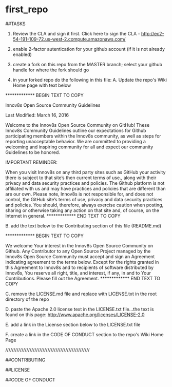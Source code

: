 # first_repo

##TASKS

1. Review the CLA and sign it first.
Click here to sign the CLA - http://ec2-54-191-109-72.us-west-2.compute.amazonaws.com/

2. enable 2-factor autentication for your github account (if it is not already enabled)

3. create a fork on this repo from the MASTER branch; select your github handle for where the fork should go

4. in your forked repo do the following in this file:
  A. Update the repo's Wiki Home page with text below

************* BEGIN TEXT TO COPY

Innov8s Open Source Community Guidelines

Last Modified: March 16, 2016

Welcome to the Innov8s Open Source Community on GitHub! These Innov8s Community Guidelines outline our expectations for Github participating members within the Innov8s community, as well as steps for reporting unacceptable behavior. We are committed to providing a welcoming and inspiring community for all and expect our community Guidelines to be honored.

IMPORTANT REMINDER:

When you visit Innov8s on any third party sites such as GitHub your activity there is subject to that site’s then current terms of use., along with their privacy and data security practices and policies. The Github platform is not affiliated with us and may have practices and policies that are different than are our own. Please note, Innov8s is not responsible for, and does not control, the GitHub site’s terms of use, privacy and data security practices and policies. You should, therefore, always exercise caution when posting, sharing or otherwise taking any action on that site and, of course, on the Internet in general.
************* END TEXT TO COPY


  B. add the text below to the Contributing section of this file (README.md)
  
************* BEGIN TEXT TO COPY

We welcome Your interest in the Innov8s Open Source Community on Github. Any Contributor to any Open Source Project managed by the Innov8s Open Source Community must accept and sign an Agreement indicating agreement to the terms below. Except for the rights granted in this Agreement to Innov8s and to recipients of software distributed by Innov8s, You reserve all right, title, and interest, if any, in and to Your Contributions. Please fill out the Agreement.
************* END TEXT TO COPY


  C. remove the LICENSE.md file and replace with LICENSE.txt in the root directory of the repo
  
  D. paste the Apache 2.0 license text in the LICENSE.txt file...the text is found on this page: http://www.apache.org/licenses/LICENSE-2.0
  
  E. add a link in the License section below to the LICENSE.txt file
  
  F. create a link in the CODE OF CONDUCT section to the repo's Wiki Home Page
  
////////////////////////////////////////////////////

##CONTRIBUTING


##LICENSE


##CODE OF CONDUCT

